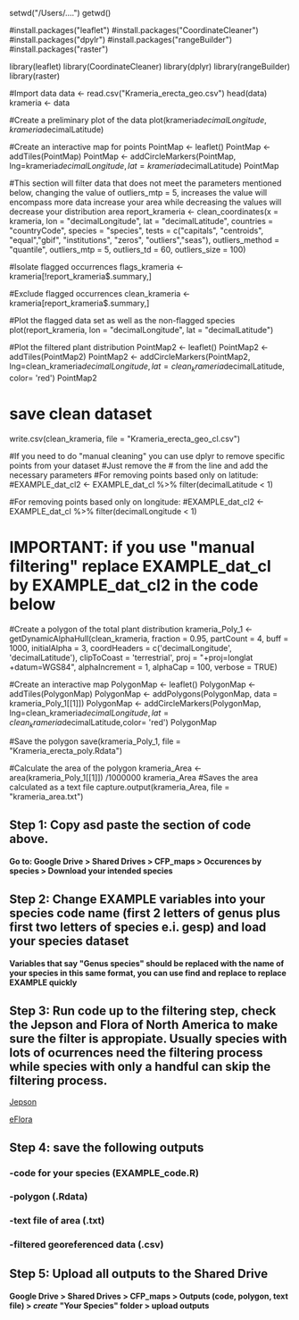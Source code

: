 setwd("/Users/....") 
getwd()

#install.packages("leaflet")
#install.packages("CoordinateCleaner")
#install.packages("dpylr")
#install.packages("rangeBuilder")
#install.packages("raster")

library(leaflet)
library(CoordinateCleaner)
library(dplyr)
library(rangeBuilder)
library(raster)

#Import data
data <- read.csv("Krameria_erecta_geo.csv")
head(data)
krameria <- data

#Create a preliminary plot of the data
plot(krameria$decimalLongitude, krameria$decimalLatitude)

#Create an interactive map for points
PointMap <- leaflet()
PointMap <- addTiles(PointMap)
PointMap <- addCircleMarkers(PointMap, lng=krameria$decimalLongitude, lat = krameria$decimalLatitude)
PointMap

#This section will filter data that does not meet the parameters mentioned below, changing the value of outliers_mtp = 5, increases the value will encompass more data increase your area while decreasing the values will decrease your distribution area
report_krameria <- clean_coordinates(x = krameria, 
                                   lon = "decimalLongitude", 
                                   lat = "decimalLatitude",
                                   countries = "countryCode",
                                   species = "species",
                                   tests = c("capitals", "centroids", "equal","gbif", "institutions",
                                             "zeros", "outliers","seas"),
                                   outliers_method = "quantile",
                                   outliers_mtp = 5,
                                   outliers_td = 60,
                                   outliers_size = 100)

#Isolate flagged occurrences
flags_krameria <- krameria[!report_krameria$.summary,]

#Exclude flagged occurrences
clean_krameria <- krameria[report_krameria$.summary,]

#Plot the flagged data set as well as the non-flagged species
plot(report_krameria, lon = "decimalLongitude", lat = "decimalLatitude")

#Plot the filtered plant distribution 
PointMap2 <- leaflet()
PointMap2 <- addTiles(PointMap2)
PointMap2 <- addCircleMarkers(PointMap2, lng=clean_krameria$decimalLongitude, lat = clean_krameria$decimalLatitude, color= 'red')
PointMap2

# save clean dataset
write.csv(clean_krameria, file = "Krameria_erecta_geo_cl.csv")

#If you need to do "manual cleaning" you can use dplyr to remove specific points from your dataset
#Just remove the # from the line and add the necessary parameters
#For removing points based only on latitude:
#EXAMPLE_dat_cl2 <- EXAMPLE_dat_cl %>% filter(decimalLatitude < 1)

#For removing points based only on longitude:
#EXAMPLE_dat_cl2 <- EXAMPLE_dat_cl %>% filter(decimalLongitude < 1)

# IMPORTANT: if you use "manual filtering" replace EXAMPLE_dat_cl by EXAMPLE_dat_cl2 in the code below

#Create a polygon of the total plant distribution
krameria_Poly_1 <- getDynamicAlphaHull(clean_krameria, fraction = 0.95, partCount = 4, buff = 1000, initialAlpha = 3,
                                      coordHeaders = c('decimalLongitude', 'decimalLatitude'), clipToCoast = 'terrestrial',
                                      proj = "+proj=longlat +datum=WGS84", alphaIncrement = 1, alphaCap = 100, verbose = TRUE)

#Create an interactive map
PolygonMap <- leaflet()
PolygonMap <- addTiles(PolygonMap)
PolygonMap <- addPolygons(PolygonMap, data = krameria_Poly_1[[1]])
PolygonMap <- addCircleMarkers(PolygonMap, lng=clean_krameria$decimalLongitude, lat = clean_krameria$decimalLatitude,color= 'red')
PolygonMap

#Save the polygon
save(krameria_Poly_1, file = "Krameria_erecta_poly.Rdata")

#Calculate the area of the polygon
krameria_Area <- area(krameria_Poly_1[[1]]) /1000000
krameria_Area
#Saves the area calculated as a text file
capture.output(krameria_Area, file = "krameria_area.txt")

## Step 1: Copy asd paste the section of code above.
####  Go to: Google Drive > Shared Drives > CFP_maps > Occurences by species > Download your intended species
## Step 2: Change EXAMPLE variables into your species code name (first 2 letters of genus plus first two letters of species e.i. gesp) and load your species dataset
#### Variables that say "Genus species" should be replaced with the name of your species in this same format, you can use find and replace to replace EXAMPLE quickly
## Step 3: Run code up to the filtering step, check the Jepson and Flora of North America to make sure the filter is appropiate. Usually species with lots of ocurrences need the filtering process while species with only a handful can skip the filtering process.

[Jepson](https://ucjeps.berkeley.edu/eflora/)

[eFlora](http://www.efloras.org/)

## Step 4: save the following outputs
###         -code for your species (EXAMPLE_code.R)
###         -polygon (.Rdata)
###         -text file of area (.txt)
###         -filtered georeferenced data (.csv)
## Step 5: Upload all outputs to the Shared Drive
#### Google Drive > Shared Drives > CFP_maps > Outputs (code, polygon, text file) > *create* "Your Species" folder > upload outputs
